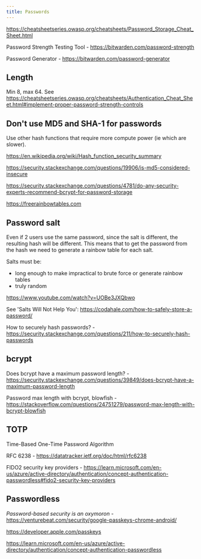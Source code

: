 ```yaml
---
title: Passwords
---
```


https://cheatsheetseries.owasp.org/cheatsheets/Password_Storage_Cheat_Sheet.html

Password Strength Testing Tool - https://bitwarden.com/password-strength

Password Generator - https://bitwarden.com/password-generator

## Length

Min 8, max 64. See https://cheatsheetseries.owasp.org/cheatsheets/Authentication_Cheat_Sheet.html#implement-proper-password-strength-controls

## Don't use MD5 and SHA-1 for passwords

Use other hash functions that require more compute power (ie which are slower).

https://en.wikipedia.org/wiki/Hash_function_security_summary

https://security.stackexchange.com/questions/19906/is-md5-considered-insecure

https://security.stackexchange.com/questions/4781/do-any-security-experts-recommend-bcrypt-for-password-storage

https://freerainbowtables.com

## Password salt

Even if 2 users use the same password, since the salt is different, the resulting hash will be different. This means that to get the password from the hash we need to generate a rainbow table for each salt.

Salts must be:

- long enough to make impractical to brute force or generate rainbow tables
- truly random

https://www.youtube.com/watch?v=UOBe3JXQbwo

See 'Salts Will Not Help You': https://codahale.com/how-to-safely-store-a-password/

How to securely hash passwords? - https://security.stackexchange.com/questions/211/how-to-securely-hash-passwords

## bcrypt

Does bcrypt have a maximum password length? - https://security.stackexchange.com/questions/39849/does-bcrypt-have-a-maximum-password-length

Password max length with bcrypt, blowfish - https://stackoverflow.com/questions/24751279/password-max-length-with-bcrypt-blowfish

## TOTP

Time-Based One-Time Password Algorithm

RFC 6238 - https://datatracker.ietf.org/doc/html/rfc6238

FIDO2 security key providers - https://learn.microsoft.com/en-us/azure/active-directory/authentication/concept-authentication-passwordless#fido2-security-key-providers

## Passwordless

_Password-based security is an oxymoron_ - https://venturebeat.com/security/google-passkeys-chrome-android/

https://developer.apple.com/passkeys

https://learn.microsoft.com/en-us/azure/active-directory/authentication/concept-authentication-passwordless

